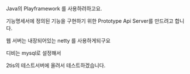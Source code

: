 Java의 Playframework 를 사용하려하고요. 

기능명세서에 정의된 기능을 구현하기 위한 Prototype Api Server를 만드려고 합니다. 

웹 서버는 내장되어있는 netty 를 사용하게되구요 

디비는 mysql로 설정해서 

2tis의 테스트서버에 올려서 테스트하겠습니다. 
